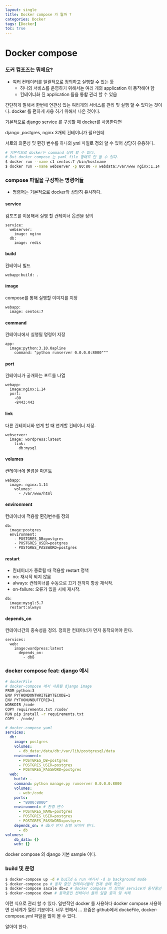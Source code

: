 ```yaml
---
layout: single
title: Docker compose 가 뭘까 ?
categories: Docker
tags: [Docker]
toc: true
---
```


# Docker compose

### 도커 컴포즈는 뭐에요?

* 여러 컨테이러를 일괄적으로 정의하고 실행할 수 있는 툴
    * 하나의 서비스를 운영하기 위해서는 여러 개의 application 이 동작해야 함
    * 컨테이너화 된 application 들을 통합 관리 할 수 있음

간단하게 말해서 한번에 연관성 있는 여러개의 서비스를 관리 및 실행 할 수 있다는 것이다.
docker 를 편하게 사용 하기 위해서 나온 것이다.

기본적으로 django service 를 구성할 때 docker를 사용한다면

django ,postgres, nginx 3개의 컨테이너가 필요한데 

서로의 의존성 및 환경 변수를 하나의 yml 파일로 정의 할 수 있어 상당히 유용하다.


```bash
# 기본적으로 docker는 command 실행 할 수 있다.
# But docker compose 는 yaml file 형태로 만 들 수 있다.
$ docker run --name c1 centos:7 /bin/hostname
$ docker run --name webserver -p 80:80 -v webdata:/var/www nginx:1.14
```


### compose 파일을 구성하는 명령어들
* 명령어는 기본적으로 docker와 상당히 유사하다.


#### service 
컴포즈를 이용해서 실행 할 컨테이너 옵션을 정의
```
service:
  webserver:
    image: nginx
  db:
    image: redis
```
#### build
컨테이너 빌드
```
webapp:build: .
```
#### image 
compose를 통해 실행할 이미지를 지정
```
webapp:
  image: centos:7
```
#### command 
컨테이너에서 실행될 명령어 지정
```
app:
  image:python:3.10.0apline
    command: "python runserver 0.0.0.0:8000"""
```
#### port
컨테이너가 공개하는 포트를 나열
```
webapp:
  image:nginx:1.14
  port:
    -80
    -8443:443
```
#### link
다른 컨테이너와 연계 할 때 연계할 컨테이너 지정.
```
webserver:
  image: wordpress:latest
    link:
      db:mysql
```
#### volumes
컨테이너에 볼륨을 마운트
```
webapp:
  image: nginx:1.14
    volumes:
      - /var/www/html
```
#### environment
컨테이너에 적용할 환경변수를 정의
```
db:
  image:postgres
  environment:
    - POSTGRES_DB=postgres
    - POSTGRES_USER=postgres
    - POSTGRES_PASSWORD=postgres
```
#### restart
* 컨테이너가 종료될 때 적용할 restart 정책
* no: 재시작 되지 않음
* always: 컨테이너를 수동으로 끄기 전까지 항상 재식작.
* on-failure: 오류가 있을 시에 재시작.
```
db:
  image:mysql:5.7
  restart:always
```
#### depends_on
컨테이너간의 종속성을 정의. 정의한 컨테이너가 먼저 동작되어야 한다. 
```
services:
  web:
    image:wordpress:latest
      depends_on:
        - dbß
```

### docker compose feat: django 예시


```bash
# dockerFile
# docker-compose 에서 사용될 django image
FROM python:3
ENV PYTHONDONTWRITEBYTECODE=1
ENV PYTHONUNBUFFERED=1
WORKDIR /code
COPY requirements.txt /code/
RUN pip install -r requirements.txt
COPY . /code/
```

```yaml
# docker-compose yaml
services:
  db:
    image: postgres
    volumes:
      - db_data:/data/db:/var/lib/postgresql/data
    environment:
      - POSTGRES_DB=postgres
      - POSTGRES_USER=postgres
      - POSTGRES_PASSWORD=postgres
  web:
    build: .
    command: python manage.py runserver 0.0.0.0:8000
    volumes:
      - web:/code
    ports:
      - "8000:8000"
    environment: # 환경 변수
      - POSTGRES_NAME=postgres
      - POSTGRES_USER=postgres
      - POSTGRES_PASSWORD=postgres
    depends_on: # db가 먼저 실행 되어야 한다.
      - db
volumes:
    db_data: {}
    web: {}
```

docker compose 의 django 기본 sample 이다.



### build 및 운영
```bash
$ docker-compose up -d # build & run 여기서 -d 는 background mode
$ dcoker-compose ps # 동작 중인 컨테이너들의 현재 상태 확인
$ docker-compose sacale db=2 # docker compose 의 정의된 service의 동작중인 서버를 늘릴 수 있다.
$ dcoker-compose down # 동작중인 컨테이너 들의 일괄 중지 및 삭제
```
이런 식으로 관리 할 수 있다.
일반적인 docker 를 사용하다 docker compose 사용하면 신세계가 열린 기분이다.
너무 편해서 ...
요즘은 github에서 dockeFile, docker-compose.yml 파일을 많이 볼 수 있다.

알아야 한다.